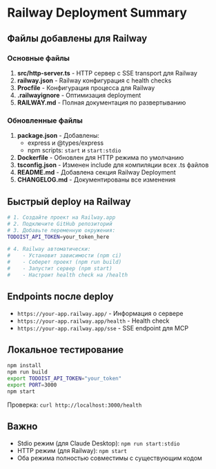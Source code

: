 # Railway Deployment Summary

## Файлы добавлены для Railway

### Основные файлы
1. **src/http-server.ts** - HTTP сервер с SSE transport для Railway
2. **railway.json** - Railway конфигурация с health checks
3. **Procfile** - Конфигурация процесса для Railway
4. **.railwayignore** - Оптимизация deployment
5. **RAILWAY.md** - Полная документация по развертыванию

### Обновленные файлы
1. **package.json** - Добавлены:
   - express и @types/express
   - npm scripts: `start` и `start:stdio`
2. **Dockerfile** - Обновлен для HTTP режима по умолчанию
3. **tsconfig.json** - Изменен include для компиляции всех .ts файлов
4. **README.md** - Добавлена секция Railway Deployment
5. **CHANGELOG.md** - Документированы все изменения

## Быстрый deploy на Railway

```bash
# 1. Создайте проект на Railway.app
# 2. Подключите GitHub репозиторий
# 3. Добавьте переменную окружения:
TODOIST_API_TOKEN=your_token_here

# 4. Railway автоматически:
#    - Установит зависимости (npm ci)
#    - Соберет проект (npm run build)
#    - Запустит сервер (npm start)
#    - Настроит health check на /health
```

## Endpoints после deploy

- `https://your-app.railway.app/` - Информация о сервере
- `https://your-app.railway.app/health` - Health check
- `https://your-app.railway.app/sse` - SSE endpoint для MCP

## Локальное тестирование

```bash
npm install
npm run build
export TODOIST_API_TOKEN="your_token"
export PORT=3000
npm start
```

Проверка: `curl http://localhost:3000/health`

## Важно

- Stdio режим (для Claude Desktop): `npm run start:stdio`
- HTTP режим (для Railway): `npm start`
- Оба режима полностью совместимы с существующим кодом
